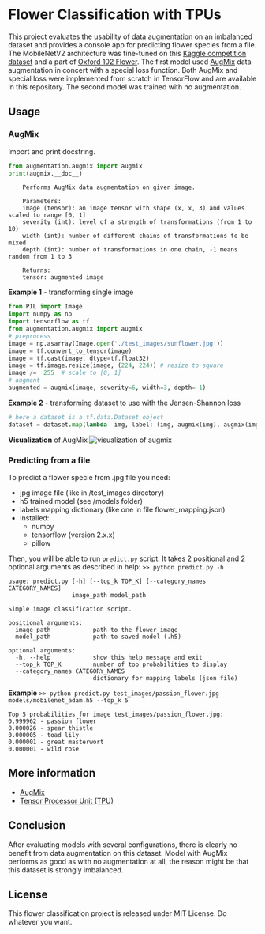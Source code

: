 # Flower Classification with TPUs 

This project evaluates the usability of data augmentation on an imbalanced dataset and provides a console app for predicting flower species from a file. The MobileNetV2 architecture was fine-tuned on this [Kaggle competition dataset](https://www.kaggle.com/c/flower-classification-with-tpus/data) and a part of [Oxford 102 Flower](https://www.kaggle.com/szacho/oxford-102-for-tpu-competition). The first model used [AugMix](https://arxiv.org/pdf/1912.02781.pdf) data augmentation in concert with a special loss function. Both AugMix and special loss were implemented from scratch in TensorFlow and are available in this repository. The second model was trained with no augmentation. 

## Usage
### AugMix
Import and print docstring.
```python
from augmentation.augmix import augmix
print(augmix.__doc__)
```
```
    Performs AugMix data augmentation on given image.

    Parameters:
    image (tensor): an image tensor with shape (x, x, 3) and values scaled to range [0, 1]
    severity (int): level of a strength of transformations (from 1 to 10)
    width (int): number of different chains of transformations to be mixed
    depth (int): number of transformations in one chain, -1 means random from 1 to 3

    Returns:
    tensor: augmented image
```
**Example 1** - transforming single image
```python
from PIL import Image
import numpy as np
import tensorflow as tf
from augmentation.augmix import augmix
# preprocess
image = np.asarray(Image.open('./test_images/sunflower.jpg'))
image = tf.convert_to_tensor(image)
image = tf.cast(image, dtype=tf.float32)
image = tf.image.resize(image, (224, 224)) # resize to square
image /=  255  # scale to [0, 1]
# augment
augmented = augmix(image, severity=6, width=3, depth=-1)
```
**Example 2** - transforming dataset to use with the Jensen-Shannon loss
```python
# here a dataset is a tf.data.Dataset object
dataset = dataset.map(lambda  img, label: (img, augmix(img), augmix(img), label))
```
**Visualization** of AugMix
![visualization of augmix](https://i.ibb.co/cNqrq6c/augmix-vis.png)
### Predicting from a file
To predict a flower specie from .jpg file you need:
- jpg image file (like in /test_images directory)
- h5 trained model (see /models folder)
- labels mapping dictionary (like one in file flower_mapping.json)
- installed: 
	- numpy
	- tensorflow (version 2.x.x)
	- pillow

Then, you will be able to run ```predict.py``` script. It takes 2 positional and 2 optional arguments as described in help:
```>> python predict.py -h```
```
usage: predict.py [-h] [--top_k TOP_K] [--category_names CATEGORY_NAMES]
                  image_path model_path

Simple image classification script.

positional arguments:
  image_path            path to the flower image
  model_path            path to saved model (.h5)

optional arguments:
  -h, --help            show this help message and exit
  --top_k TOP_K         number of top probabilities to display
  --category_names CATEGORY_NAMES
                        dictionary for mapping labels (json file)
```
**Example**
```>> python predict.py test_images/passion_flower.jpg models/mobilenet_adam.h5 --top_k 5```
```
Top 5 probabilities for image test_images/passion_flower.jpg:
0.999962 - passion flower
0.000026 - spear thistle
0.000005 - toad lily
0.000001 - great masterwort
0.000001 - wild rose
```

## More information
- [AugMix](https://arxiv.org/pdf/1912.02781.pdf)
- [Tensor Processor Unit (TPU)](https://www.kaggle.com/docs/tpu) 

## Conclusion
After evaluating models with several configurations, there is clearly no benefit from data augmentation on this dataset. Model with AugMix performs as good as with no augmentation at all, the reason might be that this dataset is strongly imbalanced. 
 
 ## License
This flower classification project is released under MIT License. Do whatever you want. 